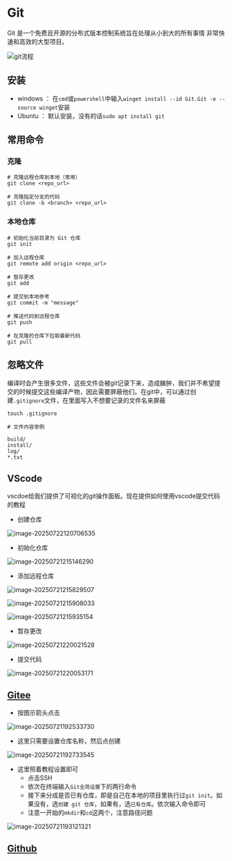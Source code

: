 # Git

Git 是一个免费且开源的分布式版本控制系统旨在处理从小到大的所有事情 非常快速和高效的大型项目。

![git流程](images/git.png)

## 安装

- windows ： 在`cmd`或`powershell`中输入`winget install --id Git.Git -e --source winget`安装
- Ubuntu ： 默认安装，没有的话`sudo apt install git`

## 常用命令

### 克隆

```terminal
# 克隆远程仓库到本地（常用）
git clone <repo_url>

# 克隆指定分支的代码
git clone -b <branch> <repo_url>
```

### 本地仓库

```terminal
# 初始化当前目录为 Git 仓库
git init

# 加入远程仓库
git remote add origin <repo_url>

# 暂存更改
git add 

# 提交到本地参考
git commit -m "message"

# 推送代码到远程仓库
git push

# 在克隆的仓库下拉取最新代码
git pull
```

## 忽略文件

编译时会产生很多文件，这些文件会被git记录下来，造成臃肿，我们并不希望提交的时候提交这些编译产物，因此需要屏蔽他们。在git中，可以通过创建`.gitignore`文件，在里面写入不想要记录的文件名来屏蔽

```terminal
touch .gitignore

# 文件内容举例

build/
install/
log/
*.txt
```

## VScode

vscdoe给我们提供了可视化的git操作面板。现在提供如何使用vscode提交代码的教程

- 创建仓库

![image-20250722120706535](images/image-20250722120706535.png)

- 初始化仓库

![image-20250721215146290](images/image-20250721215146290.png)

- 添加远程仓库

![image-20250721215829507](images/image-20250721215829507.png )

![image-20250721215908033](images/image-20250721215908033.png)

![image-20250721215935154](images/image-20250721215935154.png)

- 暂存更改

![image-20250721220021528](images/image-20250721220021528.png)

- 提交代码

![image-20250721220053171](images/image-20250721220053171.png)

## [Gitee](https://gitee.com/)

- 按图示箭头点击

![image-20250721192533730](images/image-20250721192533730.png)

- 这里只需要设置仓库名称，然后点创建

![image-20250721192733545](images/image-20250721192733545.png)

- 这里照着教程设置即可
  - 点击SSH
  - 依次在终端输入`Git全局设置`下的两行命令
  - 接下来分成是否已有仓库，即是自己在本地的项目里执行过`git init`。如果没有，选`创建 git 仓库`，如果有，选`已有仓库`。依次输入命令即可
  - 注意一开始的`mkdir`和`cd`这两个，注意路径问题

![image-20250721193121321](images/image-20250721193121321.png)

## [Github](https://github.com/)